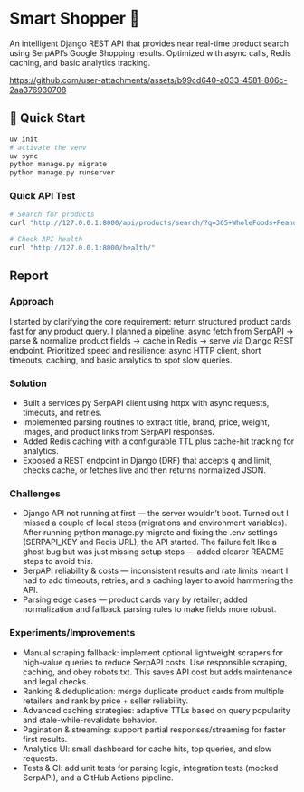 # Smart Shopper 🛒
An intelligent Django REST API that provides near real-time product search using SerpAPI’s Google Shopping results. Optimized with async calls, Redis caching, and basic analytics tracking.

https://github.com/user-attachments/assets/b99cd640-a033-4581-806c-2aa376930708


## 🚀 Quick Start
```bash
uv init
# activate the venv
uv sync
python manage.py migrate
python manage.py runserver
```
### Quick API Test
```bash
# Search for products
curl "http://127.0.0.1:8000/api/products/search/?q=365+WholeFoods+Peanut+Butter&limit=10"

# Check API health
curl "http://127.0.0.1:8000/health/"
```
## Report 

### Approach 
I started by clarifying the core requirement: return structured product cards fast for any product query. I planned a pipeline: async fetch from SerpAPI → parse & normalize product fields → cache in Redis → serve via Django REST endpoint. Prioritized speed and resilience: async HTTP client, short timeouts, caching, and basic analytics to spot slow queries.

### Solution
- Built a services.py SerpAPI client using httpx with async requests, timeouts, and retries.
- Implemented parsing routines to extract title, brand, price, weight, images, and product links from SerpAPI responses.
- Added Redis caching with a configurable TTL plus cache-hit tracking for analytics.
- Exposed a REST endpoint in Django (DRF) that accepts q and limit, checks cache, or fetches live and then returns normalized JSON.

### Challenges
- Django API not running at first — the server wouldn’t boot. Turned out I missed a couple of local steps (migrations and environment variables). After running python manage.py migrate and fixing the .env settings (SERPAPI_KEY and Redis URL), the API started. The failure felt like a ghost bug but was just missing setup steps — added clearer README steps to avoid this.
- SerpAPI reliability & costs — inconsistent results and rate limits meant I had to add timeouts, retries, and a caching layer to avoid hammering the API.
- Parsing edge cases — product cards vary by retailer; added normalization and fallback parsing rules to make fields more robust.

### Experiments/Improvements
- Manual scraping fallback: implement optional lightweight scrapers for high-value queries to reduce SerpAPI costs. Use responsible scraping, caching, and obey robots.txt. This saves API cost but adds maintenance and legal checks.
- Ranking & deduplication: merge duplicate product cards from multiple retailers and rank by price + seller reliability.
- Advanced caching strategies: adaptive TTLs based on query popularity and stale-while-revalidate behavior.
- Pagination & streaming: support partial responses/streaming for faster first results.
- Analytics UI: small dashboard for cache hits, top queries, and slow requests.
- Tests & CI: add unit tests for parsing logic, integration tests (mocked SerpAPI), and a GitHub Actions pipeline.
